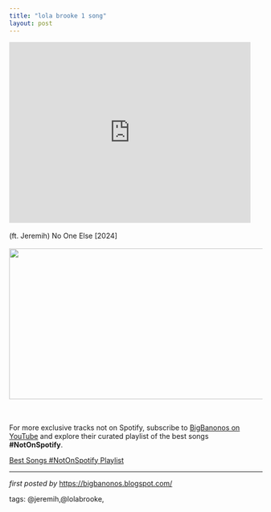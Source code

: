 ```yaml
---
title: "lola brooke 1 song"
layout: post
---
```

<iframe frameborder="0" height="360" src="https://youtube.com/embed/lmKQWX_yELk?si=lq-pfyCRI50-3KcH" width="480"></iframe><div><br /></div><div>(ft. Jeremih) No One Else [2024]</div><div><br /></div><div class="separator" ><a href="https://thatgrapejuice.net/wp-content/uploads/2024/09/jeremih-thatgrapejuice-2024-no-one-else-video-lola-brooke-2-600x300.jpg" imageanchor="1"><img border="0" data-original-height="300" data-original-width="600" height="300" src="https://thatgrapejuice.net/wp-content/uploads/2024/09/jeremih-thatgrapejuice-2024-no-one-else-video-lola-brooke-2-600x300.jpg" width="600" /></a></div><br /><div><br /></div>

<!--Subscribe and Playlist Links-->
<div>
    <p>For more exclusive tracks not on Spotify, subscribe to <a href="https://www.youtube.com/@BigBanonos" target="_blank">BigBanonos on YouTube</a> and explore their curated playlist of the best songs <strong>#NotOnSpotify</strong>.</p>
    <p><a href="https://www.youtube.com/playlist?list=PLtuNtuTatqI0kFahUCbtbfenC_ET5O_tr" target="_blank">Best Songs #NotOnSpotify Playlist<br /></a></p></div>

<hr />

<p><em>first posted by</em> <a href="https://bigbanonos.blogspot.com/" rel="noopener" target="_new">https://bigbanonos.blogspot.com/</a></p>

<p>tags: @jeremih,@lolabrooke,</p>
